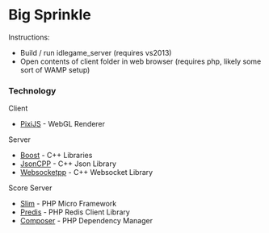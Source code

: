 # Big Sprinkle

Instructions:
 - Build / run idlegame_server (requires vs2013)
 - Open contents of client folder in web browser (requires php, likely some sort of WAMP setup)

### Technology
Client
 * [PixiJS] - WebGL Renderer

Server
 * [Boost] - C++ Libraries
 * [JsonCPP] - C++ Json Library
 * [Websocketpp] - C++ Websocket Library

Score Server
 * [Slim] - PHP Micro Framework
 * [Predis] - PHP Redis Client Library
 * [Composer] - PHP Dependency Manager

[PixiJS]:http://www.pixijs.com/
[Boost]:http://www.boost.org/
[JsonCPP]:https://github.com/open-source-parsers/jsoncpp
[Websocketpp]:https://github.com/zaphoyd/websocketpp
[Slim]:http://www.slimframework.com/
[Predis]:https://github.com/nrk/predis
[Composer]:https://getcomposer.org/
